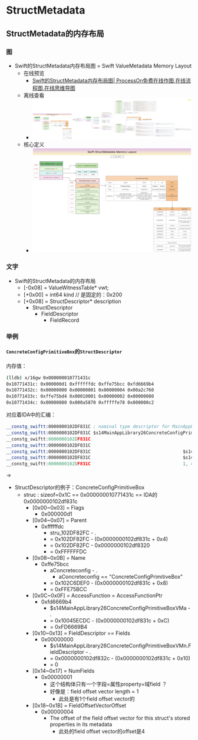 # StructMetadata

## StructMetadata的内存布局

### 图

* Swift的StructMetadata内存布局图  = Swift ValueMetadata Memory Layout
  * 在线预览
    * [Swift的StructMetadata内存布局图| ProcessOn免费在线作图,在线流程图,在线思维导图](https://www.processon.com/view/link/65d80e3ad609432b5b881dff)
  * 离线查看
    * ![swift_structmetadata_memory_layout](../../../assets/img/swift_structmetadata_memory_layout.jpg)
  * 核心定义
    * ![swift_structmetadata_memory_layout_core](../../../assets/img/swift_structmetadata_memory_layout_core.jpg)


### 文字

* Swift的StructMetadata的内存布局
  * [-0x08] = ValueWitnessTable* vwt;
  * [+0x00] = int64 kind // 是固定的：0x200
  * [+0x08] = StructDescriptor* description
    * StructDescriptor
      * FieldDescriptor
        * FieldRecord

### 举例

#### `ConcreteConfigPrimitiveBox`的`StructDescriptor`

内存值：

```bash
(lldb) x/16gw 0x000000010771431c
0x10771431c: 0x000000d1 0xffffffdc 0xffe75bcc 0xfd6669b4
0x10771432c: 0x00000000 0x00000001 0x00000004 0x00a2c760
0x10771433c: 0xffe75bd4 0x00010001 0x00000002 0x00000080
0x10771434c: 0x00000080 0x000a5870 0xfffffe78 0x000000c2
```

对应着IDA中的汇编：

```asm
__constg_swiftt:0000000102DF831C ; nominal type descriptor for MainAppLibrary.ConcreteConfigPrimitiveBox
__constg_swiftt:0000000102DF831C $s14MainAppLibrary26ConcreteConfigPrimitiveBoxVMn StructDescriptor <0xD1, stru_102DF82FC - ., aConcreteconfig - ., \
__constg_swiftt:0000000102DF831C                                         ; DATA XREF: type metadata accessor for ConcreteConfigPrimitiveBox↑o
__constg_swiftt:0000000102DF831C                                         ; __swift5_types:0000000102EA5EAC↓o ...
__constg_swiftt:0000000102DF831C                                   $s14MainAppLibrary26ConcreteConfigPrimitiveBoxVMa - .,\ ; type metadata accessor for ConcreteConfigPrimitiveBox ...
__constg_swiftt:0000000102DF831C                                   $s14MainAppLibrary26ConcreteConfigPrimitiveBoxVMn.FieldDescriptor - .,\
__constg_swiftt:0000000102DF831C                                   1, 4>
```

->

* StructDescriptor的例子：ConcreteConfigPrimitiveBox
  * struc : sizeof=0x1C == 0x000000010771431c == IDA的 0x0000000102df831c
    * [0x00~0x03] = Flags
      * 0x000000d1
    * [0x04~0x07] = Parent
      * 0xffffffdc
        * stru_102DF82FC - .
        * = 0x102DF82FC - (0x0000000102df831c + 0x4)
        * = 0x102DF82FC - 0x0000000102df8320
        * = 0xFFFFFFDC
    * [0x08~0x0B] = Name
      * 0xffe75bcc
        * aConcreteconfig - .
          * aConcreteconfig == "ConcreteConfigPrimitiveBox"
        * = 0x102C6DEF0 - (0x0000000102df831c + 0x8)
        * = 0xFFE75BCC
    * [0x0C~0x0F] = AccessFunction = AccessFunctionPtr
      * 0xfd6669b4
        * $s14MainAppLibrary26ConcreteConfigPrimitiveBoxVMa - .
        * = 0x10045ECDC - (0x0000000102df831c + 0xC)
        * = 0xFD6669B4
    * [0x10~0x13] = FieldDescriptor == Fields
      * 0x00000000
        * $s14MainAppLibrary26ConcreteConfigPrimitiveBoxVMn.FieldDescriptor - .
        * = 0x0000000102df832c - (0x0000000102df831c + 0x10)
        * = 0
    * [0x14~0x17] = NumFields
      * 0x00000001
        * 这个结构体只有一个字段=属性property=域field ？
        * 好像是：field offset vector length = 1
          * 此处是有1个field offset vector的
    * [0x18~0x1B] = FieldOffsetVectorOffset
      * 0x00000004
        * The offset of the field offset vector for this struct's stored properties in its metadata
          * 此处的field offset vector的offset是4
